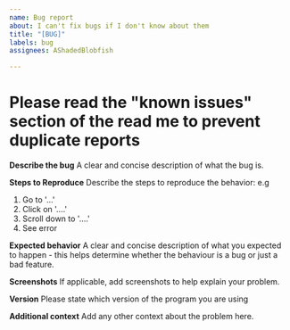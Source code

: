 ```yaml
---
name: Bug report
about: I can't fix bugs if I don't know about them
title: "[BUG]"
labels: bug
assignees: AShadedBlobfish

---
```


# Please read the "known issues" section of the read me to prevent duplicate reports

**Describe the bug**
A clear and concise description of what the bug is.

**Steps to Reproduce**
Describe the steps to reproduce the behavior:
e.g
1. Go to '...'
2. Click on '....'
3. Scroll down to '....'
4. See error

**Expected behavior**
A clear and concise description of what you expected to happen - this helps determine whether the behaviour is a bug or just a bad feature.

**Screenshots**
If applicable, add screenshots to help explain your problem.

**Version**
 Please state which version of the program you are using

**Additional context**
Add any other context about the problem here.
